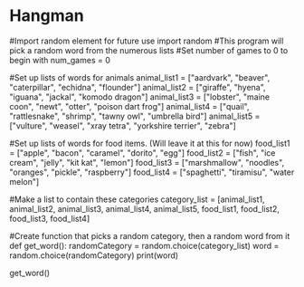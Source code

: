 # Hangman

#Import random element for future use
import random
#This program will pick a random word from the numerous lists
#Set number of games to 0 to begin with
num_games = 0

#Set up lists of words for animals
animal_list1 = ["aardvark", "beaver", "caterpillar", "echidna", "flounder"]
animal_list2 = ["giraffe", "hyena", "iguana", "jackal", "komodo dragon"]
animal_list3 = ["lobster", "maine coon", "newt", "otter", "poison dart frog"]
animal_list4 = ["quail", "rattlesnake", "shrimp", "tawny owl", "umbrella bird"]
animal_list5 = ["vulture", "weasel", "xray tetra", "yorkshire terrier", "zebra"]

#Set up lists of words for food items. (Will leave it at this for now)
food_list1 = ["apple", "bacon", "caramel", "dorito", "egg"]
food_list2 = ["fish", "ice cream", "jelly", "kit kat", "lemon"]
food_list3 = ["marshmallow", "noodles", "oranges", "pickle", "raspberry"]
food_list4 = ["spaghetti", "tiramisu", "water melon"]

#Make a list to contain these categories
category_list = [animal_list1, animal_list2, animal_list3, animal_list4, animal_list5, food_list1, food_list2, food_list3, food_list4]

#Create function that picks a random category, then a random word from it
def get_word():
    randomCategory = random.choice(category_list)
    word = random.choice(randomCategory)
    print(word)

get_word()

